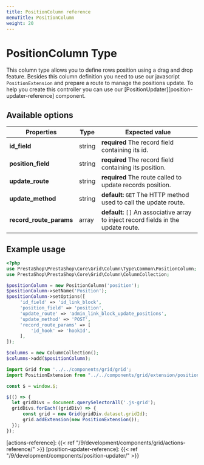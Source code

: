 ```yaml
---
title: PositionColumn reference
menuTitle: PositionColumn
weight: 20
---
```


# PositionColumn Type

This column type allows you to define rows position using a drag and drop feature. Besides this column definition
you need to use our javascript `PositionExtension` and prepare a route to manage the positions update. To help you create
this controller you can use our [PositionUpdater][position-updater-reference] component.

## Available options

| Properties   | Type   | Expected value                                                                                |
| ------------ | ------ | --------------------------------------------------------------------------------------------- |
| **id_field** | string | **required** The record field containing its id.                                              |
| **position_field** | string | **required** The record field containing its position.                                  |
| **update_route** | string | **required** The route called to update records position.                                 |
| **update_method** | string | **default:** `GET` The HTTP method used to call the update route.                        |
| **record_route_params** | array | **default:** `[]` An associative array to inject record fields in the update route. |

## Example usage

```php
<?php
use PrestaShop\PrestaShop\Core\Grid\Column\Type\Common\PositionColumn;
use PrestaShop\PrestaShop\Core\Grid\Column\ColumnCollection;

$positionColumn = new PositionColumn('position');
$positionColumn->setName('Position');
$positionColumn->setOptions([
     'id_field' => 'id_link_block',
     'position_field' => 'position',
     'update_route' => 'admin_link_block_update_positions',
     'update_method' => 'POST',
     'record_route_params' => [
         'id_hook' => 'hookId',
     ],
]);

$columns = new ColumnCollection();
$columns->add($positionColumn);
```

```js
import Grid from '../../components/grid/grid';
import PositionExtension from "../../components/grid/extension/position-extension";

const $ = window.$;

$(() => {
  let gridDivs = document.querySelectorAll('.js-grid');
  gridDivs.forEach((gridDiv) => {
      const grid = new Grid(gridDiv.dataset.gridId);
      grid.addExtension(new PositionExtension());
  });
});
```

[actions-reference]: {{< ref "/9/development/components/grid/actions-reference/" >}}
[position-updater-reference]: {{< ref "/9/development/components/position-updater/" >}}

